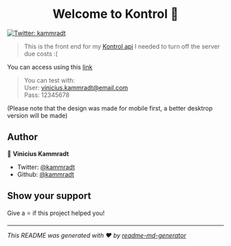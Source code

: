 <h1 align="center">Welcome to Kontrol 👋</h1>
<p>
  <a href="https://twitter.com/kammradt" target="_blank">
    <img alt="Twitter: kammradt" src="https://img.shields.io/twitter/follow/kammradt.svg?style=social" />
  </a>
</p>

> This is the front end for my [Kontrol api](https://github.com/kammradt/kontrol-api)
> I needed to turn off the server due costs :( 

You can access using this [link](http://kontrol-everything.herokuapp.com/)  
> You can test with:  
> User: vinicius.kammradt@email.com  
> Pass: 12345678  

(Please note that the design was made for mobile first, a better desktrop version will be made)

## Author

👤 **Vinicius Kammradt**

* Twitter: [@kammradt](https://twitter.com/kammzinho)
* Github: [@kammradt](https://github.com/kammradt)


## Show your support

Give a ⭐️ if this project helped you!

***
_This README was generated with ❤️ by [readme-md-generator](https://github.com/kefranabg/readme-md-generator)_
